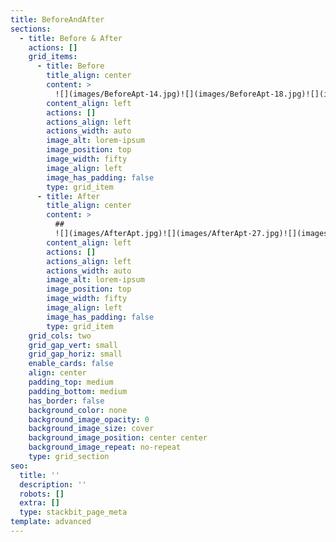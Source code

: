 ```yaml
---
title: BeforeAndAfter
sections:
  - title: Before & After
    actions: []
    grid_items:
      - title: Before
        title_align: center
        content: >
          ![](images/BeforeApt-14.jpg)![](images/BeforeApt-18.jpg)![](images/square-olive.jpg)
        content_align: left
        actions: []
        actions_align: left
        actions_width: auto
        image_alt: lorem-ipsum
        image_position: top
        image_width: fifty
        image_align: left
        image_has_padding: false
        type: grid_item
      - title: After
        title_align: center
        content: >
          ##
          ![](images/AfterApt.jpg)![](images/AfterApt-27.jpg)![](images/smart-saturn.jpg)
        content_align: left
        actions: []
        actions_align: left
        actions_width: auto
        image_alt: lorem-ipsum
        image_position: top
        image_width: fifty
        image_align: left
        image_has_padding: false
        type: grid_item
    grid_cols: two
    grid_gap_vert: small
    grid_gap_horiz: small
    enable_cards: false
    align: center
    padding_top: medium
    padding_bottom: medium
    has_border: false
    background_color: none
    background_image_opacity: 0
    background_image_size: cover
    background_image_position: center center
    background_image_repeat: no-repeat
    type: grid_section
seo:
  title: ''
  description: ''
  robots: []
  extra: []
  type: stackbit_page_meta
template: advanced
---
```

